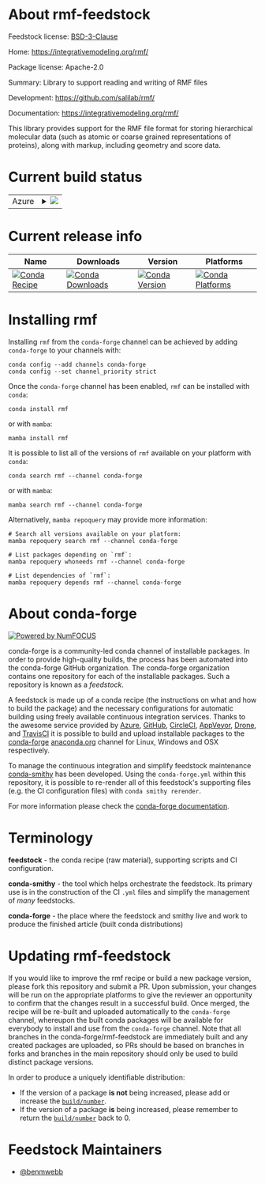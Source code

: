 About rmf-feedstock
===================

Feedstock license: [BSD-3-Clause](https://github.com/conda-forge/rmf-feedstock/blob/main/LICENSE.txt)

Home: https://integrativemodeling.org/rmf/

Package license: Apache-2.0

Summary: Library to support reading and writing of RMF files

Development: https://github.com/salilab/rmf/

Documentation: https://integrativemodeling.org/rmf/

This library provides support for the RMF file format for storing
hierarchical molecular data (such as atomic or coarse grained
representations of proteins), along with markup, including geometry
and score data.


Current build status
====================


<table>
    
  <tr>
    <td>Azure</td>
    <td>
      <details>
        <summary>
          <a href="https://dev.azure.com/conda-forge/feedstock-builds/_build/latest?definitionId=12553&branchName=main">
            <img src="https://dev.azure.com/conda-forge/feedstock-builds/_apis/build/status/rmf-feedstock?branchName=main">
          </a>
        </summary>
        <table>
          <thead><tr><th>Variant</th><th>Status</th></tr></thead>
          <tbody><tr>
              <td>linux_64_hdf51.14.3numpy2.0python3.10.____cpython</td>
              <td>
                <a href="https://dev.azure.com/conda-forge/feedstock-builds/_build/latest?definitionId=12553&branchName=main">
                  <img src="https://dev.azure.com/conda-forge/feedstock-builds/_apis/build/status/rmf-feedstock?branchName=main&jobName=linux&configuration=linux%20linux_64_hdf51.14.3numpy2.0python3.10.____cpython" alt="variant">
                </a>
              </td>
            </tr><tr>
              <td>linux_64_hdf51.14.3numpy2.0python3.11.____cpython</td>
              <td>
                <a href="https://dev.azure.com/conda-forge/feedstock-builds/_build/latest?definitionId=12553&branchName=main">
                  <img src="https://dev.azure.com/conda-forge/feedstock-builds/_apis/build/status/rmf-feedstock?branchName=main&jobName=linux&configuration=linux%20linux_64_hdf51.14.3numpy2.0python3.11.____cpython" alt="variant">
                </a>
              </td>
            </tr><tr>
              <td>linux_64_hdf51.14.3numpy2.0python3.12.____cpython</td>
              <td>
                <a href="https://dev.azure.com/conda-forge/feedstock-builds/_build/latest?definitionId=12553&branchName=main">
                  <img src="https://dev.azure.com/conda-forge/feedstock-builds/_apis/build/status/rmf-feedstock?branchName=main&jobName=linux&configuration=linux%20linux_64_hdf51.14.3numpy2.0python3.12.____cpython" alt="variant">
                </a>
              </td>
            </tr><tr>
              <td>linux_64_hdf51.14.3numpy2.0python3.9.____cpython</td>
              <td>
                <a href="https://dev.azure.com/conda-forge/feedstock-builds/_build/latest?definitionId=12553&branchName=main">
                  <img src="https://dev.azure.com/conda-forge/feedstock-builds/_apis/build/status/rmf-feedstock?branchName=main&jobName=linux&configuration=linux%20linux_64_hdf51.14.3numpy2.0python3.9.____cpython" alt="variant">
                </a>
              </td>
            </tr><tr>
              <td>linux_64_hdf51.14.3numpy2python3.13.____cp313</td>
              <td>
                <a href="https://dev.azure.com/conda-forge/feedstock-builds/_build/latest?definitionId=12553&branchName=main">
                  <img src="https://dev.azure.com/conda-forge/feedstock-builds/_apis/build/status/rmf-feedstock?branchName=main&jobName=linux&configuration=linux%20linux_64_hdf51.14.3numpy2python3.13.____cp313" alt="variant">
                </a>
              </td>
            </tr><tr>
              <td>linux_64_hdf51.14.4numpy2.0python3.10.____cpython</td>
              <td>
                <a href="https://dev.azure.com/conda-forge/feedstock-builds/_build/latest?definitionId=12553&branchName=main">
                  <img src="https://dev.azure.com/conda-forge/feedstock-builds/_apis/build/status/rmf-feedstock?branchName=main&jobName=linux&configuration=linux%20linux_64_hdf51.14.4numpy2.0python3.10.____cpython" alt="variant">
                </a>
              </td>
            </tr><tr>
              <td>linux_64_hdf51.14.4numpy2.0python3.11.____cpython</td>
              <td>
                <a href="https://dev.azure.com/conda-forge/feedstock-builds/_build/latest?definitionId=12553&branchName=main">
                  <img src="https://dev.azure.com/conda-forge/feedstock-builds/_apis/build/status/rmf-feedstock?branchName=main&jobName=linux&configuration=linux%20linux_64_hdf51.14.4numpy2.0python3.11.____cpython" alt="variant">
                </a>
              </td>
            </tr><tr>
              <td>linux_64_hdf51.14.4numpy2.0python3.12.____cpython</td>
              <td>
                <a href="https://dev.azure.com/conda-forge/feedstock-builds/_build/latest?definitionId=12553&branchName=main">
                  <img src="https://dev.azure.com/conda-forge/feedstock-builds/_apis/build/status/rmf-feedstock?branchName=main&jobName=linux&configuration=linux%20linux_64_hdf51.14.4numpy2.0python3.12.____cpython" alt="variant">
                </a>
              </td>
            </tr><tr>
              <td>linux_64_hdf51.14.4numpy2.0python3.9.____cpython</td>
              <td>
                <a href="https://dev.azure.com/conda-forge/feedstock-builds/_build/latest?definitionId=12553&branchName=main">
                  <img src="https://dev.azure.com/conda-forge/feedstock-builds/_apis/build/status/rmf-feedstock?branchName=main&jobName=linux&configuration=linux%20linux_64_hdf51.14.4numpy2.0python3.9.____cpython" alt="variant">
                </a>
              </td>
            </tr><tr>
              <td>linux_64_hdf51.14.4numpy2python3.13.____cp313</td>
              <td>
                <a href="https://dev.azure.com/conda-forge/feedstock-builds/_build/latest?definitionId=12553&branchName=main">
                  <img src="https://dev.azure.com/conda-forge/feedstock-builds/_apis/build/status/rmf-feedstock?branchName=main&jobName=linux&configuration=linux%20linux_64_hdf51.14.4numpy2python3.13.____cp313" alt="variant">
                </a>
              </td>
            </tr><tr>
              <td>linux_aarch64_hdf51.14.3numpy2.0python3.10.____cpython</td>
              <td>
                <a href="https://dev.azure.com/conda-forge/feedstock-builds/_build/latest?definitionId=12553&branchName=main">
                  <img src="https://dev.azure.com/conda-forge/feedstock-builds/_apis/build/status/rmf-feedstock?branchName=main&jobName=linux&configuration=linux%20linux_aarch64_hdf51.14.3numpy2.0python3.10.____cpython" alt="variant">
                </a>
              </td>
            </tr><tr>
              <td>linux_aarch64_hdf51.14.3numpy2.0python3.11.____cpython</td>
              <td>
                <a href="https://dev.azure.com/conda-forge/feedstock-builds/_build/latest?definitionId=12553&branchName=main">
                  <img src="https://dev.azure.com/conda-forge/feedstock-builds/_apis/build/status/rmf-feedstock?branchName=main&jobName=linux&configuration=linux%20linux_aarch64_hdf51.14.3numpy2.0python3.11.____cpython" alt="variant">
                </a>
              </td>
            </tr><tr>
              <td>linux_aarch64_hdf51.14.3numpy2.0python3.12.____cpython</td>
              <td>
                <a href="https://dev.azure.com/conda-forge/feedstock-builds/_build/latest?definitionId=12553&branchName=main">
                  <img src="https://dev.azure.com/conda-forge/feedstock-builds/_apis/build/status/rmf-feedstock?branchName=main&jobName=linux&configuration=linux%20linux_aarch64_hdf51.14.3numpy2.0python3.12.____cpython" alt="variant">
                </a>
              </td>
            </tr><tr>
              <td>linux_aarch64_hdf51.14.3numpy2.0python3.9.____cpython</td>
              <td>
                <a href="https://dev.azure.com/conda-forge/feedstock-builds/_build/latest?definitionId=12553&branchName=main">
                  <img src="https://dev.azure.com/conda-forge/feedstock-builds/_apis/build/status/rmf-feedstock?branchName=main&jobName=linux&configuration=linux%20linux_aarch64_hdf51.14.3numpy2.0python3.9.____cpython" alt="variant">
                </a>
              </td>
            </tr><tr>
              <td>linux_aarch64_hdf51.14.3numpy2python3.13.____cp313</td>
              <td>
                <a href="https://dev.azure.com/conda-forge/feedstock-builds/_build/latest?definitionId=12553&branchName=main">
                  <img src="https://dev.azure.com/conda-forge/feedstock-builds/_apis/build/status/rmf-feedstock?branchName=main&jobName=linux&configuration=linux%20linux_aarch64_hdf51.14.3numpy2python3.13.____cp313" alt="variant">
                </a>
              </td>
            </tr><tr>
              <td>linux_aarch64_hdf51.14.4numpy2.0python3.10.____cpython</td>
              <td>
                <a href="https://dev.azure.com/conda-forge/feedstock-builds/_build/latest?definitionId=12553&branchName=main">
                  <img src="https://dev.azure.com/conda-forge/feedstock-builds/_apis/build/status/rmf-feedstock?branchName=main&jobName=linux&configuration=linux%20linux_aarch64_hdf51.14.4numpy2.0python3.10.____cpython" alt="variant">
                </a>
              </td>
            </tr><tr>
              <td>linux_aarch64_hdf51.14.4numpy2.0python3.11.____cpython</td>
              <td>
                <a href="https://dev.azure.com/conda-forge/feedstock-builds/_build/latest?definitionId=12553&branchName=main">
                  <img src="https://dev.azure.com/conda-forge/feedstock-builds/_apis/build/status/rmf-feedstock?branchName=main&jobName=linux&configuration=linux%20linux_aarch64_hdf51.14.4numpy2.0python3.11.____cpython" alt="variant">
                </a>
              </td>
            </tr><tr>
              <td>linux_aarch64_hdf51.14.4numpy2.0python3.12.____cpython</td>
              <td>
                <a href="https://dev.azure.com/conda-forge/feedstock-builds/_build/latest?definitionId=12553&branchName=main">
                  <img src="https://dev.azure.com/conda-forge/feedstock-builds/_apis/build/status/rmf-feedstock?branchName=main&jobName=linux&configuration=linux%20linux_aarch64_hdf51.14.4numpy2.0python3.12.____cpython" alt="variant">
                </a>
              </td>
            </tr><tr>
              <td>linux_aarch64_hdf51.14.4numpy2.0python3.9.____cpython</td>
              <td>
                <a href="https://dev.azure.com/conda-forge/feedstock-builds/_build/latest?definitionId=12553&branchName=main">
                  <img src="https://dev.azure.com/conda-forge/feedstock-builds/_apis/build/status/rmf-feedstock?branchName=main&jobName=linux&configuration=linux%20linux_aarch64_hdf51.14.4numpy2.0python3.9.____cpython" alt="variant">
                </a>
              </td>
            </tr><tr>
              <td>linux_aarch64_hdf51.14.4numpy2python3.13.____cp313</td>
              <td>
                <a href="https://dev.azure.com/conda-forge/feedstock-builds/_build/latest?definitionId=12553&branchName=main">
                  <img src="https://dev.azure.com/conda-forge/feedstock-builds/_apis/build/status/rmf-feedstock?branchName=main&jobName=linux&configuration=linux%20linux_aarch64_hdf51.14.4numpy2python3.13.____cp313" alt="variant">
                </a>
              </td>
            </tr><tr>
              <td>osx_64_hdf51.14.3numpy2.0python3.10.____cpython</td>
              <td>
                <a href="https://dev.azure.com/conda-forge/feedstock-builds/_build/latest?definitionId=12553&branchName=main">
                  <img src="https://dev.azure.com/conda-forge/feedstock-builds/_apis/build/status/rmf-feedstock?branchName=main&jobName=osx&configuration=osx%20osx_64_hdf51.14.3numpy2.0python3.10.____cpython" alt="variant">
                </a>
              </td>
            </tr><tr>
              <td>osx_64_hdf51.14.3numpy2.0python3.11.____cpython</td>
              <td>
                <a href="https://dev.azure.com/conda-forge/feedstock-builds/_build/latest?definitionId=12553&branchName=main">
                  <img src="https://dev.azure.com/conda-forge/feedstock-builds/_apis/build/status/rmf-feedstock?branchName=main&jobName=osx&configuration=osx%20osx_64_hdf51.14.3numpy2.0python3.11.____cpython" alt="variant">
                </a>
              </td>
            </tr><tr>
              <td>osx_64_hdf51.14.3numpy2.0python3.12.____cpython</td>
              <td>
                <a href="https://dev.azure.com/conda-forge/feedstock-builds/_build/latest?definitionId=12553&branchName=main">
                  <img src="https://dev.azure.com/conda-forge/feedstock-builds/_apis/build/status/rmf-feedstock?branchName=main&jobName=osx&configuration=osx%20osx_64_hdf51.14.3numpy2.0python3.12.____cpython" alt="variant">
                </a>
              </td>
            </tr><tr>
              <td>osx_64_hdf51.14.3numpy2.0python3.9.____cpython</td>
              <td>
                <a href="https://dev.azure.com/conda-forge/feedstock-builds/_build/latest?definitionId=12553&branchName=main">
                  <img src="https://dev.azure.com/conda-forge/feedstock-builds/_apis/build/status/rmf-feedstock?branchName=main&jobName=osx&configuration=osx%20osx_64_hdf51.14.3numpy2.0python3.9.____cpython" alt="variant">
                </a>
              </td>
            </tr><tr>
              <td>osx_64_hdf51.14.3numpy2python3.13.____cp313</td>
              <td>
                <a href="https://dev.azure.com/conda-forge/feedstock-builds/_build/latest?definitionId=12553&branchName=main">
                  <img src="https://dev.azure.com/conda-forge/feedstock-builds/_apis/build/status/rmf-feedstock?branchName=main&jobName=osx&configuration=osx%20osx_64_hdf51.14.3numpy2python3.13.____cp313" alt="variant">
                </a>
              </td>
            </tr><tr>
              <td>osx_64_hdf51.14.4numpy2.0python3.10.____cpython</td>
              <td>
                <a href="https://dev.azure.com/conda-forge/feedstock-builds/_build/latest?definitionId=12553&branchName=main">
                  <img src="https://dev.azure.com/conda-forge/feedstock-builds/_apis/build/status/rmf-feedstock?branchName=main&jobName=osx&configuration=osx%20osx_64_hdf51.14.4numpy2.0python3.10.____cpython" alt="variant">
                </a>
              </td>
            </tr><tr>
              <td>osx_64_hdf51.14.4numpy2.0python3.11.____cpython</td>
              <td>
                <a href="https://dev.azure.com/conda-forge/feedstock-builds/_build/latest?definitionId=12553&branchName=main">
                  <img src="https://dev.azure.com/conda-forge/feedstock-builds/_apis/build/status/rmf-feedstock?branchName=main&jobName=osx&configuration=osx%20osx_64_hdf51.14.4numpy2.0python3.11.____cpython" alt="variant">
                </a>
              </td>
            </tr><tr>
              <td>osx_64_hdf51.14.4numpy2.0python3.12.____cpython</td>
              <td>
                <a href="https://dev.azure.com/conda-forge/feedstock-builds/_build/latest?definitionId=12553&branchName=main">
                  <img src="https://dev.azure.com/conda-forge/feedstock-builds/_apis/build/status/rmf-feedstock?branchName=main&jobName=osx&configuration=osx%20osx_64_hdf51.14.4numpy2.0python3.12.____cpython" alt="variant">
                </a>
              </td>
            </tr><tr>
              <td>osx_64_hdf51.14.4numpy2.0python3.9.____cpython</td>
              <td>
                <a href="https://dev.azure.com/conda-forge/feedstock-builds/_build/latest?definitionId=12553&branchName=main">
                  <img src="https://dev.azure.com/conda-forge/feedstock-builds/_apis/build/status/rmf-feedstock?branchName=main&jobName=osx&configuration=osx%20osx_64_hdf51.14.4numpy2.0python3.9.____cpython" alt="variant">
                </a>
              </td>
            </tr><tr>
              <td>osx_64_hdf51.14.4numpy2python3.13.____cp313</td>
              <td>
                <a href="https://dev.azure.com/conda-forge/feedstock-builds/_build/latest?definitionId=12553&branchName=main">
                  <img src="https://dev.azure.com/conda-forge/feedstock-builds/_apis/build/status/rmf-feedstock?branchName=main&jobName=osx&configuration=osx%20osx_64_hdf51.14.4numpy2python3.13.____cp313" alt="variant">
                </a>
              </td>
            </tr><tr>
              <td>osx_arm64_hdf51.14.3numpy2.0python3.10.____cpython</td>
              <td>
                <a href="https://dev.azure.com/conda-forge/feedstock-builds/_build/latest?definitionId=12553&branchName=main">
                  <img src="https://dev.azure.com/conda-forge/feedstock-builds/_apis/build/status/rmf-feedstock?branchName=main&jobName=osx&configuration=osx%20osx_arm64_hdf51.14.3numpy2.0python3.10.____cpython" alt="variant">
                </a>
              </td>
            </tr><tr>
              <td>osx_arm64_hdf51.14.3numpy2.0python3.11.____cpython</td>
              <td>
                <a href="https://dev.azure.com/conda-forge/feedstock-builds/_build/latest?definitionId=12553&branchName=main">
                  <img src="https://dev.azure.com/conda-forge/feedstock-builds/_apis/build/status/rmf-feedstock?branchName=main&jobName=osx&configuration=osx%20osx_arm64_hdf51.14.3numpy2.0python3.11.____cpython" alt="variant">
                </a>
              </td>
            </tr><tr>
              <td>osx_arm64_hdf51.14.3numpy2.0python3.12.____cpython</td>
              <td>
                <a href="https://dev.azure.com/conda-forge/feedstock-builds/_build/latest?definitionId=12553&branchName=main">
                  <img src="https://dev.azure.com/conda-forge/feedstock-builds/_apis/build/status/rmf-feedstock?branchName=main&jobName=osx&configuration=osx%20osx_arm64_hdf51.14.3numpy2.0python3.12.____cpython" alt="variant">
                </a>
              </td>
            </tr><tr>
              <td>osx_arm64_hdf51.14.3numpy2.0python3.9.____cpython</td>
              <td>
                <a href="https://dev.azure.com/conda-forge/feedstock-builds/_build/latest?definitionId=12553&branchName=main">
                  <img src="https://dev.azure.com/conda-forge/feedstock-builds/_apis/build/status/rmf-feedstock?branchName=main&jobName=osx&configuration=osx%20osx_arm64_hdf51.14.3numpy2.0python3.9.____cpython" alt="variant">
                </a>
              </td>
            </tr><tr>
              <td>osx_arm64_hdf51.14.3numpy2python3.13.____cp313</td>
              <td>
                <a href="https://dev.azure.com/conda-forge/feedstock-builds/_build/latest?definitionId=12553&branchName=main">
                  <img src="https://dev.azure.com/conda-forge/feedstock-builds/_apis/build/status/rmf-feedstock?branchName=main&jobName=osx&configuration=osx%20osx_arm64_hdf51.14.3numpy2python3.13.____cp313" alt="variant">
                </a>
              </td>
            </tr><tr>
              <td>osx_arm64_hdf51.14.4numpy2.0python3.10.____cpython</td>
              <td>
                <a href="https://dev.azure.com/conda-forge/feedstock-builds/_build/latest?definitionId=12553&branchName=main">
                  <img src="https://dev.azure.com/conda-forge/feedstock-builds/_apis/build/status/rmf-feedstock?branchName=main&jobName=osx&configuration=osx%20osx_arm64_hdf51.14.4numpy2.0python3.10.____cpython" alt="variant">
                </a>
              </td>
            </tr><tr>
              <td>osx_arm64_hdf51.14.4numpy2.0python3.11.____cpython</td>
              <td>
                <a href="https://dev.azure.com/conda-forge/feedstock-builds/_build/latest?definitionId=12553&branchName=main">
                  <img src="https://dev.azure.com/conda-forge/feedstock-builds/_apis/build/status/rmf-feedstock?branchName=main&jobName=osx&configuration=osx%20osx_arm64_hdf51.14.4numpy2.0python3.11.____cpython" alt="variant">
                </a>
              </td>
            </tr><tr>
              <td>osx_arm64_hdf51.14.4numpy2.0python3.12.____cpython</td>
              <td>
                <a href="https://dev.azure.com/conda-forge/feedstock-builds/_build/latest?definitionId=12553&branchName=main">
                  <img src="https://dev.azure.com/conda-forge/feedstock-builds/_apis/build/status/rmf-feedstock?branchName=main&jobName=osx&configuration=osx%20osx_arm64_hdf51.14.4numpy2.0python3.12.____cpython" alt="variant">
                </a>
              </td>
            </tr><tr>
              <td>osx_arm64_hdf51.14.4numpy2.0python3.9.____cpython</td>
              <td>
                <a href="https://dev.azure.com/conda-forge/feedstock-builds/_build/latest?definitionId=12553&branchName=main">
                  <img src="https://dev.azure.com/conda-forge/feedstock-builds/_apis/build/status/rmf-feedstock?branchName=main&jobName=osx&configuration=osx%20osx_arm64_hdf51.14.4numpy2.0python3.9.____cpython" alt="variant">
                </a>
              </td>
            </tr><tr>
              <td>osx_arm64_hdf51.14.4numpy2python3.13.____cp313</td>
              <td>
                <a href="https://dev.azure.com/conda-forge/feedstock-builds/_build/latest?definitionId=12553&branchName=main">
                  <img src="https://dev.azure.com/conda-forge/feedstock-builds/_apis/build/status/rmf-feedstock?branchName=main&jobName=osx&configuration=osx%20osx_arm64_hdf51.14.4numpy2python3.13.____cp313" alt="variant">
                </a>
              </td>
            </tr><tr>
              <td>win_64_hdf51.14.3numpy2.0python3.10.____cpython</td>
              <td>
                <a href="https://dev.azure.com/conda-forge/feedstock-builds/_build/latest?definitionId=12553&branchName=main">
                  <img src="https://dev.azure.com/conda-forge/feedstock-builds/_apis/build/status/rmf-feedstock?branchName=main&jobName=win&configuration=win%20win_64_hdf51.14.3numpy2.0python3.10.____cpython" alt="variant">
                </a>
              </td>
            </tr><tr>
              <td>win_64_hdf51.14.3numpy2.0python3.11.____cpython</td>
              <td>
                <a href="https://dev.azure.com/conda-forge/feedstock-builds/_build/latest?definitionId=12553&branchName=main">
                  <img src="https://dev.azure.com/conda-forge/feedstock-builds/_apis/build/status/rmf-feedstock?branchName=main&jobName=win&configuration=win%20win_64_hdf51.14.3numpy2.0python3.11.____cpython" alt="variant">
                </a>
              </td>
            </tr><tr>
              <td>win_64_hdf51.14.3numpy2.0python3.12.____cpython</td>
              <td>
                <a href="https://dev.azure.com/conda-forge/feedstock-builds/_build/latest?definitionId=12553&branchName=main">
                  <img src="https://dev.azure.com/conda-forge/feedstock-builds/_apis/build/status/rmf-feedstock?branchName=main&jobName=win&configuration=win%20win_64_hdf51.14.3numpy2.0python3.12.____cpython" alt="variant">
                </a>
              </td>
            </tr><tr>
              <td>win_64_hdf51.14.3numpy2.0python3.9.____cpython</td>
              <td>
                <a href="https://dev.azure.com/conda-forge/feedstock-builds/_build/latest?definitionId=12553&branchName=main">
                  <img src="https://dev.azure.com/conda-forge/feedstock-builds/_apis/build/status/rmf-feedstock?branchName=main&jobName=win&configuration=win%20win_64_hdf51.14.3numpy2.0python3.9.____cpython" alt="variant">
                </a>
              </td>
            </tr><tr>
              <td>win_64_hdf51.14.3numpy2python3.13.____cp313</td>
              <td>
                <a href="https://dev.azure.com/conda-forge/feedstock-builds/_build/latest?definitionId=12553&branchName=main">
                  <img src="https://dev.azure.com/conda-forge/feedstock-builds/_apis/build/status/rmf-feedstock?branchName=main&jobName=win&configuration=win%20win_64_hdf51.14.3numpy2python3.13.____cp313" alt="variant">
                </a>
              </td>
            </tr><tr>
              <td>win_64_hdf51.14.4numpy2.0python3.10.____cpython</td>
              <td>
                <a href="https://dev.azure.com/conda-forge/feedstock-builds/_build/latest?definitionId=12553&branchName=main">
                  <img src="https://dev.azure.com/conda-forge/feedstock-builds/_apis/build/status/rmf-feedstock?branchName=main&jobName=win&configuration=win%20win_64_hdf51.14.4numpy2.0python3.10.____cpython" alt="variant">
                </a>
              </td>
            </tr><tr>
              <td>win_64_hdf51.14.4numpy2.0python3.11.____cpython</td>
              <td>
                <a href="https://dev.azure.com/conda-forge/feedstock-builds/_build/latest?definitionId=12553&branchName=main">
                  <img src="https://dev.azure.com/conda-forge/feedstock-builds/_apis/build/status/rmf-feedstock?branchName=main&jobName=win&configuration=win%20win_64_hdf51.14.4numpy2.0python3.11.____cpython" alt="variant">
                </a>
              </td>
            </tr><tr>
              <td>win_64_hdf51.14.4numpy2.0python3.12.____cpython</td>
              <td>
                <a href="https://dev.azure.com/conda-forge/feedstock-builds/_build/latest?definitionId=12553&branchName=main">
                  <img src="https://dev.azure.com/conda-forge/feedstock-builds/_apis/build/status/rmf-feedstock?branchName=main&jobName=win&configuration=win%20win_64_hdf51.14.4numpy2.0python3.12.____cpython" alt="variant">
                </a>
              </td>
            </tr><tr>
              <td>win_64_hdf51.14.4numpy2.0python3.9.____cpython</td>
              <td>
                <a href="https://dev.azure.com/conda-forge/feedstock-builds/_build/latest?definitionId=12553&branchName=main">
                  <img src="https://dev.azure.com/conda-forge/feedstock-builds/_apis/build/status/rmf-feedstock?branchName=main&jobName=win&configuration=win%20win_64_hdf51.14.4numpy2.0python3.9.____cpython" alt="variant">
                </a>
              </td>
            </tr><tr>
              <td>win_64_hdf51.14.4numpy2python3.13.____cp313</td>
              <td>
                <a href="https://dev.azure.com/conda-forge/feedstock-builds/_build/latest?definitionId=12553&branchName=main">
                  <img src="https://dev.azure.com/conda-forge/feedstock-builds/_apis/build/status/rmf-feedstock?branchName=main&jobName=win&configuration=win%20win_64_hdf51.14.4numpy2python3.13.____cp313" alt="variant">
                </a>
              </td>
            </tr>
          </tbody>
        </table>
      </details>
    </td>
  </tr>
</table>

Current release info
====================

| Name | Downloads | Version | Platforms |
| --- | --- | --- | --- |
| [![Conda Recipe](https://img.shields.io/badge/recipe-rmf-green.svg)](https://anaconda.org/conda-forge/rmf) | [![Conda Downloads](https://img.shields.io/conda/dn/conda-forge/rmf.svg)](https://anaconda.org/conda-forge/rmf) | [![Conda Version](https://img.shields.io/conda/vn/conda-forge/rmf.svg)](https://anaconda.org/conda-forge/rmf) | [![Conda Platforms](https://img.shields.io/conda/pn/conda-forge/rmf.svg)](https://anaconda.org/conda-forge/rmf) |

Installing rmf
==============

Installing `rmf` from the `conda-forge` channel can be achieved by adding `conda-forge` to your channels with:

```
conda config --add channels conda-forge
conda config --set channel_priority strict
```

Once the `conda-forge` channel has been enabled, `rmf` can be installed with `conda`:

```
conda install rmf
```

or with `mamba`:

```
mamba install rmf
```

It is possible to list all of the versions of `rmf` available on your platform with `conda`:

```
conda search rmf --channel conda-forge
```

or with `mamba`:

```
mamba search rmf --channel conda-forge
```

Alternatively, `mamba repoquery` may provide more information:

```
# Search all versions available on your platform:
mamba repoquery search rmf --channel conda-forge

# List packages depending on `rmf`:
mamba repoquery whoneeds rmf --channel conda-forge

# List dependencies of `rmf`:
mamba repoquery depends rmf --channel conda-forge
```


About conda-forge
=================

[![Powered by
NumFOCUS](https://img.shields.io/badge/powered%20by-NumFOCUS-orange.svg?style=flat&colorA=E1523D&colorB=007D8A)](https://numfocus.org)

conda-forge is a community-led conda channel of installable packages.
In order to provide high-quality builds, the process has been automated into the
conda-forge GitHub organization. The conda-forge organization contains one repository
for each of the installable packages. Such a repository is known as a *feedstock*.

A feedstock is made up of a conda recipe (the instructions on what and how to build
the package) and the necessary configurations for automatic building using freely
available continuous integration services. Thanks to the awesome service provided by
[Azure](https://azure.microsoft.com/en-us/services/devops/), [GitHub](https://github.com/),
[CircleCI](https://circleci.com/), [AppVeyor](https://www.appveyor.com/),
[Drone](https://cloud.drone.io/welcome), and [TravisCI](https://travis-ci.com/)
it is possible to build and upload installable packages to the
[conda-forge](https://anaconda.org/conda-forge) [anaconda.org](https://anaconda.org/)
channel for Linux, Windows and OSX respectively.

To manage the continuous integration and simplify feedstock maintenance
[conda-smithy](https://github.com/conda-forge/conda-smithy) has been developed.
Using the ``conda-forge.yml`` within this repository, it is possible to re-render all of
this feedstock's supporting files (e.g. the CI configuration files) with ``conda smithy rerender``.

For more information please check the [conda-forge documentation](https://conda-forge.org/docs/).

Terminology
===========

**feedstock** - the conda recipe (raw material), supporting scripts and CI configuration.

**conda-smithy** - the tool which helps orchestrate the feedstock.
                   Its primary use is in the construction of the CI ``.yml`` files
                   and simplify the management of *many* feedstocks.

**conda-forge** - the place where the feedstock and smithy live and work to
                  produce the finished article (built conda distributions)


Updating rmf-feedstock
======================

If you would like to improve the rmf recipe or build a new
package version, please fork this repository and submit a PR. Upon submission,
your changes will be run on the appropriate platforms to give the reviewer an
opportunity to confirm that the changes result in a successful build. Once
merged, the recipe will be re-built and uploaded automatically to the
`conda-forge` channel, whereupon the built conda packages will be available for
everybody to install and use from the `conda-forge` channel.
Note that all branches in the conda-forge/rmf-feedstock are
immediately built and any created packages are uploaded, so PRs should be based
on branches in forks and branches in the main repository should only be used to
build distinct package versions.

In order to produce a uniquely identifiable distribution:
 * If the version of a package **is not** being increased, please add or increase
   the [``build/number``](https://docs.conda.io/projects/conda-build/en/latest/resources/define-metadata.html#build-number-and-string).
 * If the version of a package **is** being increased, please remember to return
   the [``build/number``](https://docs.conda.io/projects/conda-build/en/latest/resources/define-metadata.html#build-number-and-string)
   back to 0.

Feedstock Maintainers
=====================

* [@benmwebb](https://github.com/benmwebb/)

